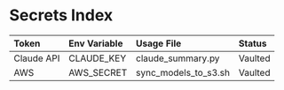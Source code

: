 # Secrets Index

| Token      | Env Variable   | Usage File           | Status   |
|:-----------|:---------------|:---------------------|:---------|
| Claude API | CLAUDE_KEY     | claude_summary.py    | Vaulted  |
| AWS        | AWS_SECRET     | sync_models_to_s3.sh | Vaulted  |